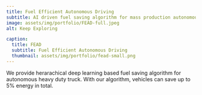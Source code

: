 ```yaml
---
title: Fuel Efficient Autonomous Driving
subtitle: AI driven fuel saving algorithm for mass production autonomous trucks
image: assets/img/portfolio/FEAD-full.jpeg
alt: Keep Exploring

caption:
  title: FEAD
  subtitle: Fuel Efficient Autonomous Driving
  thumbnail: assets/img/portfolio/fead-small.png
---
```

We provide herarachical deep learning based fuel saving algorithm for autonomous heavy duty truck. With our algorithm, vehicles can save up to 5% energy in total.